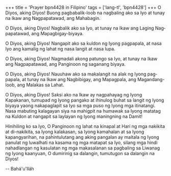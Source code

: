 +++
title = 'Prayer bpn4428 in Filipino'
tags = ['lang-tl', 'bpn4428']
+++
O Diyos, aking Diyos! Buong pagbabalik-loob na nagbaling ako sa Iyo at tunay na Ikaw ang Nagpapatawad, ang Mahabagin.

O Diyos, aking Diyos! Nagbalik ako sa Iyo, at tunay na Ikaw ang Laging Nag­ papatawad, ang Mapagbigay-biyaya.

O Diyos, aking Diyos! Nangapit ako sa kuldon ng Iyong pagpapala, at nasa Iyo ang kamalig ng lahat ng nasa langit at nasa lupa.

O Diyos, aking Diyos! Nagmadali akong patungo sa Iyo, at tunay na Ikaw ang Nagpapatawad, ang Panginoon ng saganang biyaya.

O Diyos, aking Diyos! Nauuhaw ako sa makalangit na alak ng Iyong pag­ papala, at tunay na Ikaw ang Nagbibigay, ang Mapagpala, ang Magandang-loob, ang Malakas sa Lahat.

O Diyos, aking Diyos! Saksi ako na Ikaw ay nagpahayag ng Iyong Kapakanan, tumupad ng Iyong pangako at ihinulog buhat sa langit ng Iyong biyaya yaong nakapaglapit sa Iyo sa mga puso ng Iyong mga itinatangi. Nasa mabuting kalagayan siya na mahigpit na humawak sa Iyong matatag na Kuldon at nangapit sa laylayan ng Iyong maningning na Damit!

Hinihiling ko sa Iyo, O Panginoon ng lahat na kinapal at Hari ng mga nakikita at di-nakikita, sa Iyong kalakasan, sa Iyong kamahalan at sa Iyong kapangyarihan, na pahintulutang ang aking pangalan ay maitala ng Iyong panulat ng luwalhati na kasama ng mga matapat sa Iyo, silang mga hindi nahadlangan ng kasulatan ng mga makasalanan sa pagbaling sa Liwanag ng Iyong kaanyuan, O dumirinig sa dalangin, tumutugon sa dalangin na Diyos!

-- Bahá'u'lláh
